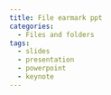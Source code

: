 ```yaml
---
title: File earmark ppt
categories:
  - Files and folders
tags:
  - slides
  - presentation
  - powerpoint
  - keynote
---
```

